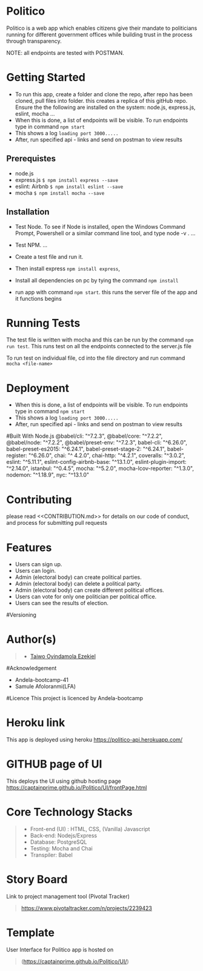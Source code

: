 # Politico 
Politico is a web app which enables citizens give their mandate to politicians running for different government offices
while building trust in the process through transparency.

NOTE: all endpoints are tested with POSTMAN.

# Getting Started
- To run this app, create  a folder and clone the repo, after repo has been cloned, pull files into folder. this creates a replica of this gitHub repo. Ensure the the following are installed on the system: node.js, express.js, eslint, mocha ...
- When this is done, a list of endpoints will be visible. To run endpoints type in command `npm start`
- This shows a log `loading port 3000.....`
- After, run specified api - links and send on postman to view results

## Prerequistes
- node.js
- express.js                   `$ npm install express --save`
- eslint: Airbnb             `$ npm install eslint --save`
- mocha                        `$ npm install mocha --save`

## Installation
- Test Node. To see if Node is installed, open the Windows Command Prompt, Powershell or a similar command line tool, and type node -v . ...
- Test NPM. ...
- Create a test file and run it.

- Then install express `npm install express`,
- Install all dependencies on pc by tying the command `npm install`

- run app with command `npm start`. this runs the server file of the app and it functions begins

# Running Tests
The test file is written with mocha and this can be run by the command `npm run test`. This runs test on all the endpoints connected to the server.js file

To run test on individual file, cd into the file directory and run command `mocha <file-name>`

# Deployment
- When this is done, a list of endpoints will be visible. To run endpoints type in command `npm start`
- This shows a log `loading port 3000.....`
- After, run specified api - links and send on postman to view results

#Built With
Node.js
@babel/cli: "^7.2.3",
@babel/core: "^7.2.2",
@babel/node: "^7.2.2",
@babel/preset-env: "^7.2.3",
babel-cli: "^6.26.0",
babel-preset-es2015: "^6.24.1",
babel-preset-stage-2: "^6.24.1",
babel-register: "^6.26.0",
chai: "^    4.2.0",
chai-http: "^4.2.1",
coveralls: "^3.0.2",
eslint: "^5.11.1",
eslint-config-airbnb-base: "^13.1.0",
eslint-plugin-import: "^2.14.0",
istanbul: "^0.4.5",
mocha: "^5.2.0",
mocha-lcov-reporter: "^1.3.0",
nodemon: "^1.18.9",
nyc: "^13.1.0"

# Contributing
please read <<CONTRIBUTION.md>> for details on our code of
 conduct, and process for submitting pull requests

 # Features
- Users can sign up.
- Users can login.
- Admin (electoral body) can create political parties.
- Admin (electoral body) can delete a political party.
- Admin (electoral body) can create different political offices.
- Users can vote for only one politician per political office.
- Users can see the results of election.

#Versioning


# Author(s)
>- [Taiwo Oyindamola Ezekiel](https://github.com/captainPrime)

#Acknowledgement
- Andela-bootcamp-41
- Samule Afoloranmi(LFA)

#Licence
This project is licenced by 
Andela-bootcamp

# Heroku link
This app is deployed using heroku
https://politico-api.herokuapp.com/

# GITHUB page of UI
This deploys the UI using github hosting page
https://captainprime.github.io/Politico/UI/frontPage.html

# Core Technology Stacks
>- Front-end (UI) : HTML, CSS, (Vanilla) Javascript
>- Back-end: Nodejs/Express
>- Database: PostgreSQL
>- Testing: Mocha and Chai
>- Transpiler: Babel

# Story Board
Link to project management tool (Pivotal Tracker) 
> https://www.pivotaltracker.com/n/projects/2239423

# Template
User Interface for Politico app is hosted on  
> (https://captainprime.github.io/Politico/UI/)


